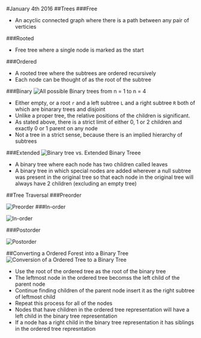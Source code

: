 #January 4th 2016
##Trees
###Free
- An acyclic connected graph where there is a path between any pair of verticies

###Rooted
- Free tree where a single node is marked as the start

###Ordered
- A rooted tree where the subtrees are ordered recursively
- Each node can be thought of as the root of the subtree

###Binary
![All possible Binary trees from n = 1 to n = 4](http://mathworld.wolfram.com/images/eps-gif/BinaryTreesNodes_950.gif)
- Either empty, or a root `r` and a left subtree `L` and a right subtree `R` both of which are binarary trees and disjoint
- Unlike a proper tree, the relative positions of the children is significant.
- As stated above, there is a strict limit of either 0, 1 or 2 children and exactly 0 or 1 parent on any node
- Not a tree in a strict sense, because there is an implied hierarchy of subtrees

###Extended
![Binary tree vs. Extended Binary Treee](http://mathworld.wolfram.com/images/eps-gif/ExtendedBinaryTree_750.gif)
- A binary tree where each node has two children called leaves
- A binary tree in which special nodes are added wherever a null subtree was present in the original tree so that each node in the original tree will always have 2 children (excluding an empty tree)

##Tree Traversal
###Preorder

![Preorder](https://upload.wikimedia.org/wikipedia/commons/thumb/d/d4/Sorted_binary_tree_preorder.svg/400px-Sorted_binary_tree_preorder.svg.png)
###In-order

![In-order](https://upload.wikimedia.org/wikipedia/commons/thumb/7/77/Sorted_binary_tree_inorder.svg/400px-Sorted_binary_tree_inorder.svg.png)

###Postorder

![Postorder](https://upload.wikimedia.org/wikipedia/commons/thumb/9/9d/Sorted_binary_tree_postorder.svg/400px-Sorted_binary_tree_postorder.svg.png)

##Converting a Ordered Forest into a Binary Tree
![Conversion of a Ordered Tree to a Binary Tree](http://i.imgur.com/9Gv0tdL.png)
- Use the root of the ordered tree as the root of the binary tree
- The leftmost node in the ordered tree becomss the left child of the parent node
- Continue finding children of the parent node insert it as the right subtree of leftmost child
- Repeat this process for all of the nodes
- Nodes that have children in the ordered tree representation will have a left child in the binary tree representation
- If a node has a right child in the binary tree representation it has siblings in the ordered tree represntation
